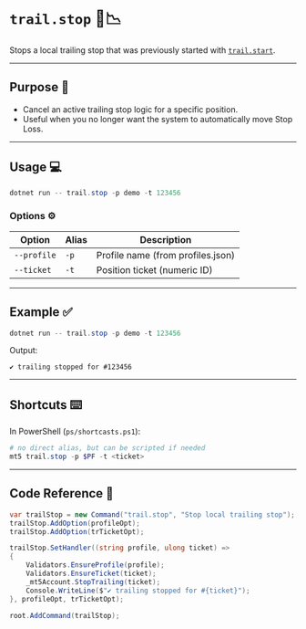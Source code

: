 # `trail.stop` 🛑📉

Stops a local trailing stop that was previously started with [`trail.start`](../trail_start_doc).

---

## Purpose 🎯

* Cancel an active trailing stop logic for a specific position.
* Useful when you no longer want the system to automatically move Stop Loss.

---

## Usage 💻

```powershell
dotnet run -- trail.stop -p demo -t 123456
```

### Options ⚙️

| Option      | Alias | Description                       |
| ----------- | ----- | --------------------------------- |
| `--profile` | `-p`  | Profile name (from profiles.json) |
| `--ticket`  | `-t`  | Position ticket (numeric ID)      |

---

## Example ✅

```powershell
dotnet run -- trail.stop -p demo -t 123456
```

Output:

```
✔ trailing stopped for #123456
```

---

## Shortcuts ⌨️

In PowerShell (`ps/shortcasts.ps1`):

```powershell
# no direct alias, but can be scripted if needed
mt5 trail.stop -p $PF -t <ticket>
```

---

## Code Reference 🧩

```csharp
var trailStop = new Command("trail.stop", "Stop local trailing stop");
trailStop.AddOption(profileOpt);
trailStop.AddOption(trTicketOpt);

trailStop.SetHandler((string profile, ulong ticket) =>
{
    Validators.EnsureProfile(profile);
    Validators.EnsureTicket(ticket);
    _mt5Account.StopTrailing(ticket);
    Console.WriteLine($"✔ trailing stopped for #{ticket}");
}, profileOpt, trTicketOpt);

root.AddCommand(trailStop);
```
